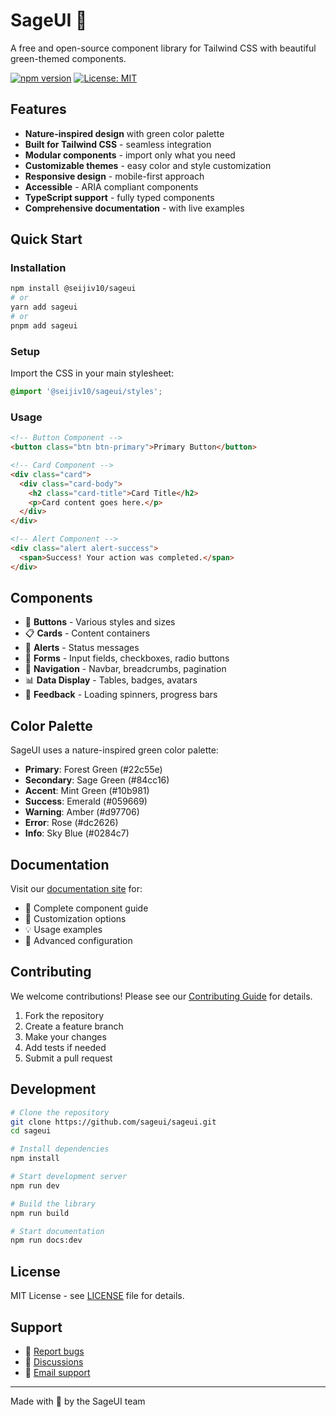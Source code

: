 # SageUI 🌿

A free and open-source component library for Tailwind CSS with beautiful green-themed components.

[![npm version](https://badge.fury.io/js/sageui.svg)](https://badge.fury.io/js/sageui)
[![License: MIT](https://img.shields.io/badge/License-MIT-yellow.svg)](https://opensource.org/licenses/MIT)

## Features

- **Nature-inspired design** with green color palette
- **Built for Tailwind CSS** - seamless integration
- **Modular components** - import only what you need
- **Customizable themes** - easy color and style customization
- **Responsive design** - mobile-first approach
- **Accessible** - ARIA compliant components
- **TypeScript support** - fully typed components
- **Comprehensive documentation** - with live examples

## Quick Start

### Installation

```bash
npm install @seijiv10/sageui
# or
yarn add sageui
# or
pnpm add sageui
```

### Setup

Import the CSS in your main stylesheet:

```css
@import '@seijiv10/sageui/styles';
```

### Usage

```html
<!-- Button Component -->
<button class="btn btn-primary">Primary Button</button>

<!-- Card Component -->
<div class="card">
  <div class="card-body">
    <h2 class="card-title">Card Title</h2>
    <p>Card content goes here.</p>
  </div>
</div>

<!-- Alert Component -->
<div class="alert alert-success">
  <span>Success! Your action was completed.</span>
</div>
```

## Components

- 🔘 **Buttons** - Various styles and sizes
- 📋 **Cards** - Content containers
- 🚨 **Alerts** - Status messages
- 📝 **Forms** - Input fields, checkboxes, radio buttons
- 🧭 **Navigation** - Navbar, breadcrumbs, pagination
- 📊 **Data Display** - Tables, badges, avatars
- 🔄 **Feedback** - Loading spinners, progress bars

## Color Palette

SageUI uses a nature-inspired green color palette:

- **Primary**: Forest Green (#22c55e)
- **Secondary**: Sage Green (#84cc16)
- **Accent**: Mint Green (#10b981)
- **Success**: Emerald (#059669)
- **Warning**: Amber (#d97706)
- **Error**: Rose (#dc2626)
- **Info**: Sky Blue (#0284c7)

## Documentation

Visit our [documentation site](https://sageui.dev) for:

- 📖 Complete component guide
- 🎨 Customization options
- 💡 Usage examples
- 🔧 Advanced configuration

## Contributing

We welcome contributions! Please see our [Contributing Guide](CONTRIBUTING.md) for details.

1. Fork the repository
2. Create a feature branch
3. Make your changes
4. Add tests if needed
5. Submit a pull request

## Development

```bash
# Clone the repository
git clone https://github.com/sageui/sageui.git
cd sageui

# Install dependencies
npm install

# Start development server
npm run dev

# Build the library
npm run build

# Start documentation
npm run docs:dev
```

## License

MIT License - see [LICENSE](LICENSE) file for details.

## Support

- 🐛 [Report bugs](https://github.com/sageui/sageui/issues)
- 💬 [Discussions](https://github.com/sageui/sageui/discussions)
- 📧 [Email support](mailto:support@sageui.dev)

---

Made with 💚 by the SageUI team
